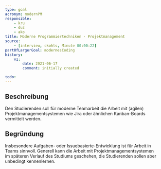 ```yaml
---
type: goal
acronym: modernPM
responsible: 
    - kru
    - duz
    - ako
title: Moderne Programmiertechniken - Projektmanagement
source:
    - [interview, ckohls, Minute 00:00:22]
partOfLargerGoal: modernesCoding
history:
    v1:
        date: 2021-06-17
        comment: initially created

todo: 
---
```


## Beschreibung

Den Studierenden soll für moderne Teamarbeit die Arbeit mit (agilen) Projektmanagementsystemen wie Jira oder ähnlichen Kanban-Boards vermittelt werden.

## Begründung

Insbesondere Aufgaben- oder Issuebasierte-Entwicklung ist für Arbeit in Teams sinnvoll. Generell kann die Arbeit mit Projektmanagementsystemen im späteren Verlauf des Studiums geschehen, die Studierenden sollen aber unbedingt kennenlernen.